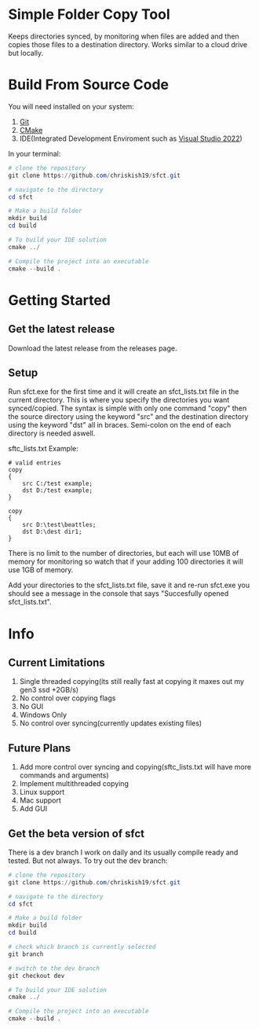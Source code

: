 # Simple Folder Copy Tool
Keeps directories synced, by monitoring when files are added and then copies those files to a destination directory. Works similar to a cloud drive but locally.

# Build From Source Code
You will need installed on your system:
1. [Git](https://git-scm.com/download/win)
2. [CMake](https://cmake.org/)
3. IDE(Integrated Development Enviroment such as [Visual Studio 2022](https://visualstudio.microsoft.com/vs/community/))

In your terminal:
```powershell
# clone the repository
git clone https://github.com/chriskish19/sfct.git

# navigate to the directory
cd sfct

# Make a build folder
mkdir build
cd build

# To build your IDE solution
cmake ../

# Compile the project into an executable
cmake --build .
```

# Getting Started
## Get the latest release
Download the latest release from the releases page.

## Setup
Run sfct.exe for the first time and it will create an sfct_lists.txt file in the current directory. This is where you specify the directories you want synced/copied.
The syntax is simple with only one command "copy" then the source directory using the keyword "src" and the destination directory using the keyword "dst" all in braces. 
Semi-colon on the end of each directory is needed aswell.

sftc_lists.txt Example:
```
# valid entries
copy
{
    src C:/test example;
    dst D:/test example;
}

copy
{
    src D:\test\beattles;
    dst D:\dest dir1;
}

```

There is no limit to the number of directories, but each will use 10MB of memory for monitoring so watch that if your adding 100 directories it will use 1GB of memory.

Add your directories to the sfct_lists.txt file, save it and re-run sfct.exe you should see a message in the console that says "Succesfully opened sfct_lists.txt".

# Info
## Current Limitations
1. Single threaded copying(its still really fast at copying it maxes out my gen3 ssd +2GB/s)
2. No control over copying flags
3. No GUI
4. Windows Only
5. No control over syncing(currently updates existing files)


## Future Plans
1. Add more control over syncing and copying(sftc_lists.txt will have more commands and arguments)
2. Implement multithreaded copying
3. Linux support
4. Mac support
5. Add GUI

## Get the beta version of sfct
There is a dev branch I work on daily and its usually compile ready and tested. But not always. 
To try out the dev branch:

```powershell
# clone the repository
git clone https://github.com/chriskish19/sfct.git

# navigate to the directory
cd sfct

# Make a build folder
mkdir build
cd build

# check which branch is currently selected
git branch

# switch to the dev branch
git checkout dev

# To build your IDE solution
cmake ../

# Compile the project into an executable
cmake --build .
```
